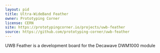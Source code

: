 ```yaml
---
layout: pid
title: Ultra-WideBand Feather
owner: Prototyping Corner
license: CERN
site: https://prototypingcorner.io/projects/uwb-feather
source: https://github.com/prototyping-corner/uwb-feather
---
```

UWB Feather is a development board for the Decawave DWM1000 module
